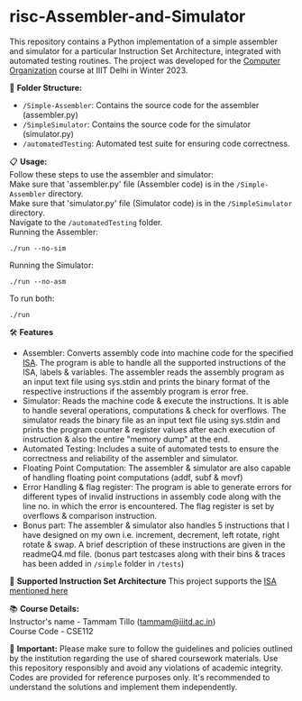 # risc-Assembler-and-Simulator
This repository contains a Python implementation of a simple assembler and simulator for a particular Instruction Set Architecture, integrated with automated testing routines. The project was developed for the [Computer Organization](https://techtree.iiitd.edu.in/viewDescription/filename?=CSE112) course at IIIT Delhi in Winter 2023.

📂 **Folder Structure:**
- `/Simple-Assembler`: Contains the source code for the assembler (assembler.py)
- `/SimpleSimulator`: Contains the source code for the simulator (simulator.py)
- `/automatedTesting`: Automated test suite for ensuring code correctness.

📋 **Usage:** <br>
Follow these steps to use the assembler and simulator: <br>
Make sure that 'assembler.py' file (Assembler code) is in the `/Simple-Assembler` directory.<br>
Make sure that 'simulator.py' file (Simulator code) is in the `/SimpleSimulator` directory.<br>
Navigate to the `/automatedTesting` folder. <br>
Running the Assembler: <pre><code>./run --no-sim</code></pre> 
Running the Simulator: <pre><code>./run --no-asm</code></pre> 
To run both: <pre><code>./run</code></pre>

🛠️ **Features** <br>
- Assembler: Converts assembly code into machine code for the specified [ISA](https://github.com/shobhitraj1/risc-Assembler-and-Simulator/blob/25c5e0a595713494cf1de1e57eb046e7f70ae93f/CO_project%20_2023.pdf). The program is able to handle all the supported instructions of the ISA, labels & variables. The assembler reads the assembly program as an input text file using sys.stdin and prints the binary format of the respective instructions if the assembly program is error free. <br>
- Simulator: Reads the machine code & execute the instructions. It is able to handle several operations, computations & check for overflows. The simulator reads the binary file as an input text file using sys.stdin and prints the program counter & register values after each execution of instruction & also the entire "memory dump" at the end. <br>
- Automated Testing: Includes a suite of automated tests to ensure the correctness and reliability of the assembler and simulator. <br>
- Floating Point Computation: The assembler & simulator are also capable of handling floating point computations (addf, subf & movf) <br>
- Error Handling & flag register: The program is able to generate errors for different types of invalid instructions in assembly code along with the line no. in which the error is encountered. The flag register is set by overflows & comparison instruction. 
- Bonus part: The assembler & simulator also handles 5 instructions that I have designed on my own i.e. increment, decrement, left rotate, right rotate & swap. A brief description of these instructions are given in the readmeQ4.md file. (bonus part testcases along with their bins & traces has been added in `/simple` folder in `/tests`) <br>

🧰 **Supported Instruction Set Architecture**
This project supports the [ISA mentioned here](https://github.com/shobhitraj1/risc-Assembler-and-Simulator/blob/25c5e0a595713494cf1de1e57eb046e7f70ae93f/CO_project%20_2023.pdf)

📚 **Course Details:**<br>
Instructor's name - Tammam Tillo (tammam@iiitd.ac.in)<br>
Course Code - CSE112

📌 **Important:**
Please make sure to follow the guidelines and policies outlined by the institution regarding the use of shared coursework materials. Use this repository responsibly and avoid any violations of academic integrity. Codes are provided for reference purposes only. It's recommended to understand the solutions and implement them independently.
